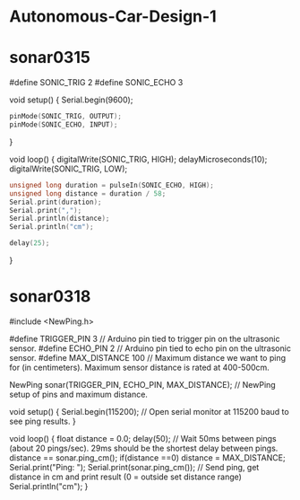 # Autonomous-Car-Design-1


# sonar0315

#define SONIC_TRIG 2
#define SONIC_ECHO 3

void setup() {
Serial.begin(9600);

```cpp
pinMode(SONIC_TRIG, OUTPUT);
pinMode(SONIC_ECHO, INPUT);

```

}

void loop() {
digitalWrite(SONIC_TRIG, HIGH);
delayMicroseconds(10);
digitalWrite(SONIC_TRIG, LOW);

```cpp
unsigned long duration = pulseIn(SONIC_ECHO, HIGH);
unsigned long distance = duration / 58;
Serial.print(duration);
Serial.print(",");
Serial.println(distance);
Serial.println("cm");

delay(25);

```

}

# sonar0318

#include <NewPing.h>

#define TRIGGER_PIN  3  // Arduino pin tied to trigger pin on the ultrasonic sensor.
#define ECHO_PIN     2  // Arduino pin tied to echo pin on the ultrasonic sensor.
#define MAX_DISTANCE 100 // Maximum distance we want to ping for (in centimeters). Maximum sensor distance is rated at 400-500cm.

NewPing sonar(TRIGGER_PIN, ECHO_PIN, MAX_DISTANCE); // NewPing setup of pins and maximum distance.

void setup() {
  Serial.begin(115200); // Open serial monitor at 115200 baud to see ping results.
}

void loop() {
  float distance = 0.0;
  delay(50);         // Wait 50ms between pings (about 20 pings/sec). 29ms should be the shortest delay between pings.
  distance == sonar.ping_cm();
  if(distance ==0) distance = MAX_DISTANCE;
  Serial.print("Ping: ");
  Serial.print(sonar.ping_cm()); // Send ping, get distance in cm and print result (0 = outside set distance range)
  Serial.println("cm");
}

